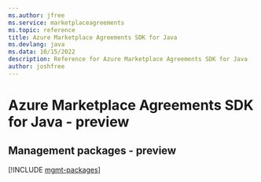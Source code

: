 ```yaml
---
ms.author: jfree
ms.service: marketplaceagreements
ms.topic: reference
title: Azure Marketplace Agreements SDK for Java
ms.devlang: java
ms.data: 10/15/2022
description: Reference for Azure Marketplace Agreements SDK for Java
author: joshfree
---
```

# Azure Marketplace Agreements SDK for Java - preview

## Management packages - preview
[!INCLUDE [mgmt-packages](marketplace-agreements-mgmt-index.md)]